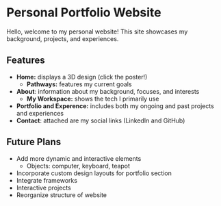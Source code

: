 # Personal Portfolio Website
Hello, welcome to my personal website! This site showcases my background, projects, and experiences.

## Features
- **Home:** displays a 3D design (click the poster!)
    - **Pathways:** features my current goals
- **About**: information about my background, focuses, and interests
    - **My Workspace:** shows the tech I primarily use
- **Portfolio and Experence:** includes both my ongoing and past projects and experiences
- **Contact**: attached are my social links (LinkedIn and GitHub)

## Future Plans
- Add more dynamic and interactive elements
    - Objects: computer, keyboard, teapot
- Incorporate custom design layouts for portfolio section
- Integrate frameworks
- Interactive projects
- Reorganize structure of website